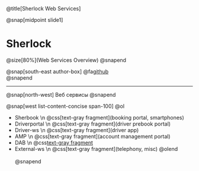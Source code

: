 @title[Sherlock Web Services]

@snap[midpoint slide1]
<h1>Sherlock</h1>
@size[80%](Web Services Overview)
@snapend

@snap[south-east author-box]
@fa[github](https://github.com/and-shkrob/gitpitch) <br/>
@snapend

---
@snap[north-west]
Веб сервисы
@snapend

@snap[west list-content-concise span-100]
@ol[](false)
- Sherbook \n @css[text-gray fragment](booking portal, smartphones)
- Driverportal \n @css[text-gray fragment](driver prebook portal)
- Driver-ws \n @css[text-gray fragment](driver app)
- AMP \n @css[text-gray fragment](account management portal)
- DAB \n @css[text-gray fragment](dashboards)
- External-ws \n @css[text-gray fragment](telephony, misc)
@olend
<br><br>
@snapend